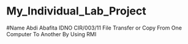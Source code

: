 # My_Individual_Lab_Project
#Name Abdi Abafita IDNO CIR/003/11
 File Transfer or Copy From One Computer To Another By Using RMI
